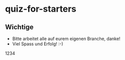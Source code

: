 # quiz-for-starters

## Wichtige 

* Bitte arbeitet alle auf eurem eigenen Branche, danke!
* Viel Spass und Erfolg! :-)

1234
